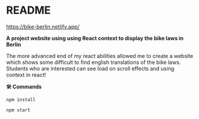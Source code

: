 # README

https://bike-berlin.netlify.app/

**A project website using using React context to display the bike laws in Berlin**

The more advanced end of my react abilities allowed me to create a website which shows some difficult to find english translations of the bike laws.
Students who are interested can see load on scroll effects and using context in react!





 **🛠️ Commands**
 
 `npm install`
 
 `npm start`

